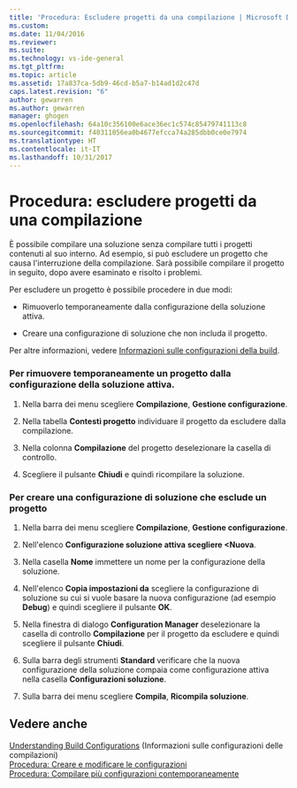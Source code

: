 ```yaml
---
title: 'Procedura: Escludere progetti da una compilazione | Microsoft Docs'
ms.custom: 
ms.date: 11/04/2016
ms.reviewer: 
ms.suite: 
ms.technology: vs-ide-general
ms.tgt_pltfrm: 
ms.topic: article
ms.assetid: 17a837ca-5db9-46cd-b5a7-b14ad1d2c47d
caps.latest.revision: "6"
author: gewarren
ms.author: gewarren
manager: ghogen
ms.openlocfilehash: 64a10c356100e6ace36ec1c574c85479741113c8
ms.sourcegitcommit: f40311056ea0b4677efcca74a285dbb0ce0e7974
ms.translationtype: HT
ms.contentlocale: it-IT
ms.lasthandoff: 10/31/2017
---
```

# <a name="how-to-exclude-projects-from-a-build"></a>Procedura: escludere progetti da una compilazione
È possibile compilare una soluzione senza compilare tutti i progetti contenuti al suo interno. Ad esempio, si può escludere un progetto che causa l'interruzione della compilazione. Sarà possibile compilare il progetto in seguito, dopo avere esaminato e risolto i problemi.  
  
 Per escludere un progetto è possibile procedere in due modi:  
  
-   Rimuoverlo temporaneamente dalla configurazione della soluzione attiva.  
  
-   Creare una configurazione di soluzione che non includa il progetto.  
  
 Per altre informazioni, vedere [Informazioni sulle configurazioni della build](../ide/understanding-build-configurations.md).  
  
### <a name="to-temporarily-remove-a-project-from-the-active-solution-configuration"></a>Per rimuovere temporaneamente un progetto dalla configurazione della soluzione attiva.  
  
1.  Nella barra dei menu scegliere **Compilazione**, **Gestione configurazione**.  
  
2.  Nella tabella **Contesti progetto** individuare il progetto da escludere dalla compilazione.  
  
3.  Nella colonna **Compilazione** del progetto deselezionare la casella di controllo.  
  
4.  Scegliere il pulsante **Chiudi** e quindi ricompilare la soluzione.  
  
### <a name="to-create-a-solution-configuration-that-excludes-a-project"></a>Per creare una configurazione di soluzione che esclude un progetto  
  
1.  Nella barra dei menu scegliere **Compilazione**, **Gestione configurazione**.  
  
2.  Nell'elenco **Configurazione soluzione attiva** **scegliere \<Nuova**.  
  
3.  Nella casella **Nome** immettere un nome per la configurazione della soluzione.  
  
4.  Nell'elenco **Copia impostazioni da** scegliere la configurazione di soluzione su cui si vuole basare la nuova configurazione (ad esempio **Debug**) e quindi scegliere il pulsante **OK**.  
  
5.  Nella finestra di dialogo **Configuration Manager** deselezionare la casella di controllo **Compilazione** per il progetto da escludere e quindi scegliere il pulsante **Chiudi**.  
  
6.  Sulla barra degli strumenti **Standard** verificare che la nuova configurazione della soluzione compaia come configurazione attiva nella casella **Configurazioni soluzione**.  
  
7.  Sulla barra dei menu scegliere **Compila**, **Ricompila soluzione**.  
  
## <a name="see-also"></a>Vedere anche  
 [Understanding Build Configurations](../ide/understanding-build-configurations.md)  (Informazioni sulle configurazioni delle compilazioni)  
 [Procedura: Creare e modificare le configurazioni](../ide/how-to-create-and-edit-configurations.md)   
 [Procedura: Compilare più configurazioni contemporaneamente](../ide/how-to-build-multiple-configurations-simultaneously.md)